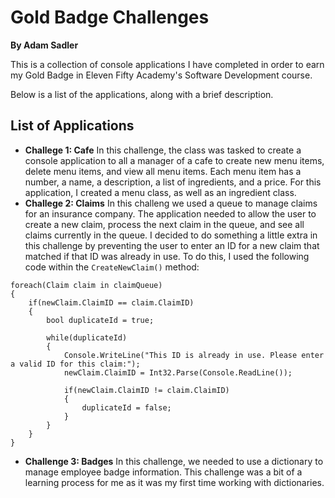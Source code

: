 # Gold Badge Challenges

**By Adam Sadler**

This is a collection of console applications I have completed in order to earn my Gold Badge in Eleven Fifty Academy's Software Development course.

Below is a list of the applications, along with a brief description.

## List of Applications
- **Challege 1: Cafe** In this challenge, the class was tasked to create a console application to all a manager of a cafe to create new menu items, delete menu items, and view all menu items. Each menu item has a number, a name, a description, a list of ingredients, and a price. For this application, I created a menu class, as well as an ingredient class.
- **Challege 2: Claims** In this challeng we used a queue to manage claims for an insurance company. The application needed to allow the user to create a new claim, process the next claim in the queue, and see all claims currently in the queue. I decided to do something a little extra in this challenge by preventing the user to enter an ID for a new claim that matched if that ID was already in use. To do this, I used the following code within the `CreateNewClaim()` method:
```
foreach(Claim claim in claimQueue)
{
    if(newClaim.ClaimID == claim.ClaimID)
    {
        bool duplicateId = true;

        while(duplicateId)
        {
            Console.WriteLine("This ID is already in use. Please enter a valid ID for this claim:");
            newClaim.ClaimID = Int32.Parse(Console.ReadLine());

            if(newClaim.ClaimID != claim.ClaimID)
            {
                duplicateId = false;
            }
        }
    }
}
```
- **Challenge 3: Badges** In this challenge, we needed to use a dictionary to manage employee badge information. This challenge was a bit of a learning process for me as it was my first time working with dictionaries. 